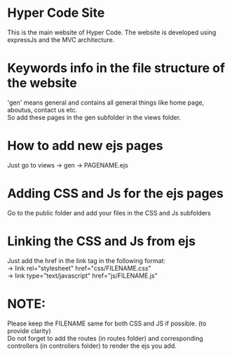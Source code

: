 # Hyper Code Site
This is the main website of Hyper Code. The website is developed using expressJs and the MVC architecture.

# Keywords info in the file structure of the website
'gen' means general and contains all general things like home page, aboutus, contact us etc. <br>
So add these pages in the gen subfolder in the views folder.

# How to add new ejs pages 
Just go to views -> gen -> PAGENAME.ejs

# Adding CSS and Js for the ejs pages
Go to the public folder and add your files in the CSS and Js subfolders

# Linking the CSS and Js from ejs
Just add the href in the link tag in the following format:<br>
-> link rel="stylesheet" href="css/FILENAME.css" <br>
-> link type="text/javascript" href="js/FILENAME.js"

# NOTE: 
Please keep the FILENAME same for both CSS and JS if possible. (to provide clarity)<br>
Do not forget to add the routes (in routes folder) and corresponding controllers (in controllers folder) to render the ejs you add.
